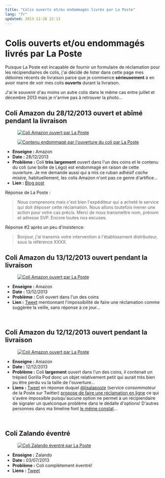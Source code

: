 ```yaml
---
title: "Colis ouverts et/ou endommagés livrés par La Poste"
lang: "fr"
updated: 2013-12-28 22:13
---
```


# Colis ouverts et/ou endommagés livrés par La Poste

Puisque La Poste est incapable de fournir un formulaire de réclamation pour les
récipiendiaires de colis, j'ai décidé de lister dans cette page mes déboires
récents de livraison parce que je commence **sérieusement** à en avoir marre de
voir mes colis **ouverts** durant la livraison.

J'ai le souvenir d'au moins un autre colis dans le même cas entre juillet et
décembre 2013 mais je n'arrive pas à retrouver la photo…


## Coli Amazon du 28/12/2013 ouvert et abîmé pendant la livraison

<figure class="object-center">
    <a href="/images/coli-amazon-ouvert-par-la-poste_28122013.jpg"><img loading="lazy" src="/images/660x/coli-amazon-ouvert-par-la-poste_28122013.jpg" alt="Coli Amazon ouvert par La Poste"></a>
</figure>
<figure class="object-center">
    <a href="/images/contenu-coli-endommage-apres-ouverture-par-la-poste.jpg"><img loading="lazy" src="/images/660x/contenu-coli-endommage-apres-ouverture-par-la-poste.jpg" alt="Contenu endommagé par l'ouverture du coli par La Poste"></a>
</figure>

* **Enseigne&nbsp;:** Amazon
* **Date&nbsp;:** 28/12/2013
* **Problème&nbsp;:** Coli **très largement** ouvert dans l'un des coins et le
  contenu du coli (une boîte de Légo) est endommagé en raison de cette
  ouverture. Je me demande aussi qui a mis ce ruban adhésif *cache misère*,
  habituellement, les colis Amazon n'ont pas ce genre d'artifice…
* **Lien&nbsp;:** [Blog post](/post/la-poste-colis-ouverts)

Réponse de La  Poste&nbsp;:

  > Nous comprenons mais c'est bien l'expéditeur qui a acheté le service qui doit
  > déposer cette réclamation. Nous allons toutefois mener une action pour votre
  > cas précis. Merci de nous transmettre nom, prénom et adresse SVP. Encore
  > toutes nos excuses.

Réponse #2 après un peu d'insistence:
  > Bonjour, j'ai transmis votre intervention à l'établissement distributeur,
  > sous la référence XXXX.

## Coli Amazon du 13/12/2013 ouvert pendant la livraison

<figure class="object-left">
    <a href="/images/coli-amazon-ouvert-par-la-poste_13122013.jpg"><img loading="lazy" src="/images/330x/coli-amazon-ouvert-par-la-poste_13122013.jpg" alt="Coli Amazon ouvert par La Poste"></a>
</figure>

* **Enseigne&nbsp;:** Amazon
* **Date&nbsp;:** 13/12/2013
* **Problème&nbsp;:** Coli ouvert dans l'un des coins
* **Lien&nbsp;:** [Tweet](https://twitter.com/dpobel/status/411487060332003329)
  mentionnant l'impossibilité de faire une réclamation comme suggèrée la veille,
  sans réponse à ce jour…

<br style="clear: left;">


## Coli Amazon du 12/12/2013 ouvert pendant la livraison

<figure class="object-left">
    <a href="/images/coli-amazon-ouvert-par-la-poste_12122013.jpg"><img loading="lazy" src="/images/330x/coli-amazon-ouvert-par-la-poste_12122013.jpg" alt="Coli Amazon ouvert par La Poste"></a>
</figure>

* **Enseigne&nbsp;:** Amazon
* **Date&nbsp;:** 12/12/2013
* **Problème&nbsp;:** Coli **largement** ouvert dans l'un des coins, il
  contenait un trépied Gorilla Pod donc un objet relativement petit qui aurait
  très bien pu être perdu vu la taille de l'ouverture…
* **Liens&nbsp;:** [Tweet](https://twitter.com/dpobel/status/411129555819036672)
  en réponse duquel [@lisalaposte](https://twitter.com/lisalaposte) (service
  *consommateur* de la Poste sur Twitter) [propose de faire une réclamation en ligne](https://twitter.com/lisalaposte/status/411152145925541888) ce
  qui s'avère impossible puisqu'aucune option ne permet à un récipiendaire de
  signaler un quelconque problème dans le dédalle d'options! D'autres
  personnes dans ma timeline font [le même
constat](https://twitter.com/GroupeLaPoste/status/411171334396583936)…

<br style="clear: left;">

## Coli Zalando éventré

<figure class="object-left">
    <a href="/images/coli-zalando-eventre-la-poste.jpg"><img loading="lazy" src="/images/330x/coli-zalando-eventre-la-poste.jpg" alt="Coli Zalando éventré par La Poste"></a>
</figure>

* **Enseigne&nbsp;:** Zalando
* **Date&nbsp;:** 03/07/2013
* **Problème&nbsp;:** Coli complètement éventré!
* **Liens&nbsp;:** [Tweet](https://twitter.com/dpobel/status/352446676117618691)

<br style="clear: left;">
